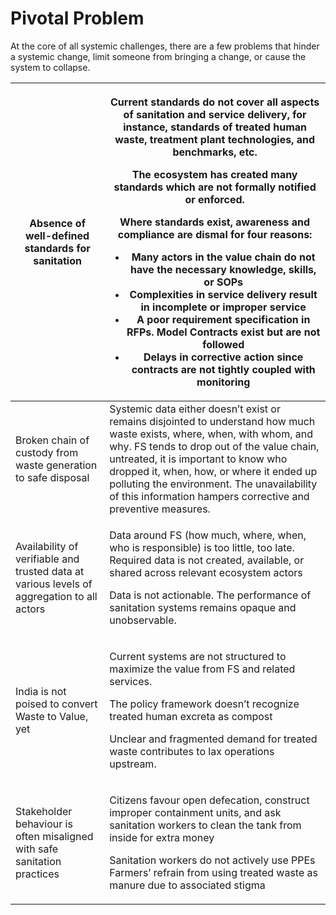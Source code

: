 # Pivotal Problem

At the core of all systemic challenges, there are a few problems that hinder a systemic change, limit someone from bringing a change, or cause the system to collapse.

| Absence of well-defined standards for sanitation                                           | <p>Current standards do not cover all aspects of sanitation and service delivery, for instance, standards of treated human waste, treatment plant technologies, and benchmarks, etc.</p><p>The ecosystem has created many standards which are not formally notified or enforced.</p><p>Where standards exist, awareness and compliance are dismal for four reasons:</p><ul><li>Many actors in the value chain do not have the necessary knowledge, skills, or SOPs</li><li>Complexities in service delivery result in incomplete or improper service</li><li>A poor requirement specification in RFPs. Model Contracts exist but are not followed</li><li>Delays in corrective action since contracts are not tightly coupled with monitoring</li></ul> |
| ------------------------------------------------------------------------------------------ | ------------------------------------------------------------------------------------------------------------------------------------------------------------------------------------------------------------------------------------------------------------------------------------------------------------------------------------------------------------------------------------------------------------------------------------------------------------------------------------------------------------------------------------------------------------------------------------------------------------------------------------------------------------------------------------------------------------------------------------------------------- |
| Broken chain of custody from waste generation to safe disposal                             | Systemic data either doesn’t exist or remains disjointed to understand how much waste exists, where, when, with whom, and why. FS tends to drop out of the value chain, untreated, it is important to know who dropped it, when, how, or where it ended up polluting the environment. The unavailability of this information hampers corrective and preventive measures.                                                                                                                                                                                                                                                                                                                                                                                |
| Availability of verifiable and trusted data at various levels of aggregation to all actors | <p>Data around FS (how much, where, when, who is responsible) is too little, too late.<br>Required data is not created, available, or shared across relevant ecosystem actors</p><p>Data is not actionable. The performance of sanitation systems remains opaque and unobservable.</p>                                                                                                                                                                                                                                                                                                                                                                                                                                                                  |
| India is not poised to convert Waste to Value, yet                                         | <p>Current systems are not structured to maximize the value from FS and related services.</p><p>The policy framework doesn’t recognize treated human excreta as compost</p><p>Unclear and fragmented demand for treated waste contributes to lax operations upstream.</p>                                                                                                                                                                                                                                                                                                                                                                                                                                                                               |
| Stakeholder behaviour is often misaligned with safe sanitation practices                   | <p>Citizens favour open defecation, construct improper containment units, and ask sanitation workers to clean the tank from inside for extra money</p><p>Sanitation workers do not actively use PPEs<br>Farmers’ refrain from using treated waste as manure due to associated stigma</p>                                                                                                                                                                                                                                                                                                                                                                                                                                                                |

##
